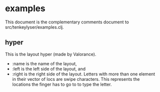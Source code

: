 # examples

This document is the complementary comments document to src/tenkeylyser/examples.clj.

## hyper
This is the layout hyper (made by Valorance).
- :name is the name of the layout, 
- :left is the left side of the layout, and
- :right is the right side of the layout.
Letters with more than one element in their vector of locs are swipe characters. This represents the locations the finger has to go to to type the letter.


